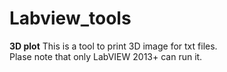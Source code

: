 # Labview_tools

**3D plot**
This is a tool to print 3D image for txt files.</br>
Plase note that only LabVIEW 2013+ can run it.</br>
